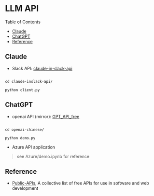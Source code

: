# LLM API

Table of Contents

- [Claude](#claude)
- [ChatGPT](#chatgpt)
- [Reference]()

## Claude

- Slack API: [claude-in-slack-api](https://github.com/yokonsan/claude-in-slack-api)

```

cd claude-inslack-api/

python client.py

```

## ChatGPT

- openai API (mirror): [GPT_API_free](https://github.com/chatanywhere/GPT_API_free)

```

cd openai-chinese/

python demo.py

```

- Azure API application
> see Azure/demo.ipynb for reference

## Reference

- [Public-APIs](https://github.com/public-apis/public-apis), A collective list of free APIs for use in software and web development
